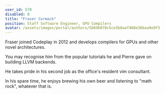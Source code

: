 ```yaml
---
user_id: 570
disabled: 0
title: "Fraser Cormack"
position: Staff Software Engineer, GPU Compilers
avatar: /assets/images/portal/authors/5b69b078cbce5b8aaf488e36baa9e9f3.png
---
```

Fraser joined Codeplay in 2012 and develops compilers for GPUs and other novel architectures.

You may recognise him from the popular tutorials he and Pierre gave on building LLVM backends.

He takes pride in his second job as the office's resident vim consultant.

In his spare time, he enjoys brewing his own beer and listening to "math rock", whatever that is.

